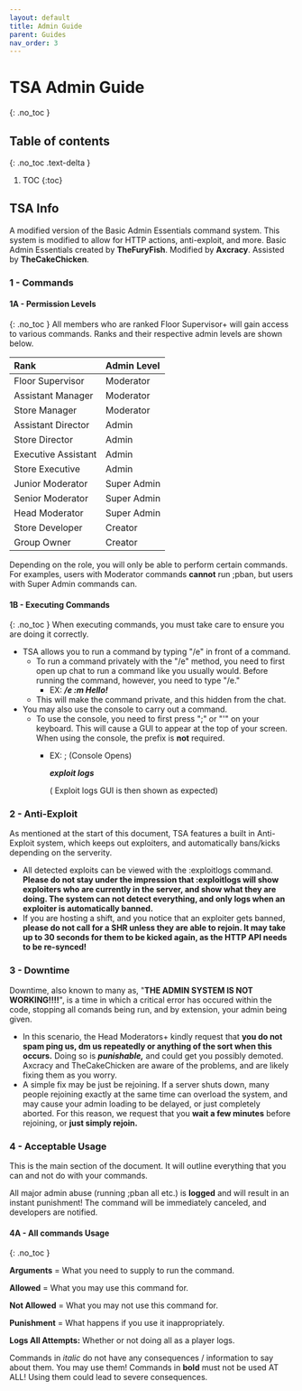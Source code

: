 ```yaml
---
layout: default
title: Admin Guide
parent: Guides
nav_order: 3
---
```


# TSA Admin Guide
{: .no_toc }

## Table of contents
{: .no_toc .text-delta }

1. TOC
{:toc}

## TSA Info 
A modified version of the Basic Admin Essentials command system. This system is modified to allow for HTTP actions, anti-exploit, and more. Basic Admin Essentials created by **TheFuryFish**. Modified by **Axcracy**. Assisted by **TheCakeChicken**.

### 1 - Commands
#### 1A - Permission Levels
{: .no_toc }
All members who are ranked Floor Supervisor+ will gain access to various commands. Ranks and their respective admin levels are shown below. 

| Rank        | Admin Level         | 
|:-------------|:------------------|
| Floor Supervisor           | Moderator | 
| Assistant Manager | Moderator   | 
| Store Manager           | Moderator     | 
| Assistant Director          | Admin | 
| Store Director           | Admin | 
| Executive Assistant           | Admin | 
| Store Executive         | Admin | 
| Junior Moderator           | Super Admin | 
| Senior Moderator          | Super Admin | 
| Head Moderator           | Super Admin | 
| Store Developer          | Creator | 
| Group Owner           | Creator | 

Depending on the role, you will only be able to perform certain commands. For examples, users with Moderator commands **cannot** run ;pban, but users with Super Admin commands can. 

#### 1B - Executing Commands
{: .no_toc }
When executing commands, you must take care to ensure you are doing it correctly. 

* TSA allows you to run a command by typing "/e" in front of a command. 
  * To run a command privately with the "/e" method, you need to first open up chat to run a command like you usually would. Before running the command, however, you need to type "/e."
    * EX:  **_/e :m Hello!_**
  * This will make the command private, and this hidden from the chat. 
* You may also use the console to carry out a command. 
  * To use the console, you need to first press ";" or "'" on your keyboard. This will cause a GUI to appear at the top of your screen. When using the console, the prefix is **not** required. 
    * EX: ; (Console Opens) 
      
      **_exploit logs_**

      ( Exploit logs GUI is then shown as expected) 
      
### 2 - Anti-Exploit
As mentioned at the start of this document, TSA features a built in Anti-Exploit system, which keeps out exploiters, and automatically bans/kicks depending on the serverity. 

* All detected exploits can be viewed with the :exploitlogs command. **Please do not stay under the impression that :exploitlogs will show exploiters who are currently in the server, and show what they are doing. The system can not detect everything, and only logs when an exploiter is automatically banned.** 
* If you are hosting a shift, and you notice that an exploiter gets banned, **please do not call for a SHR unless they are able to rejoin. It may take up to 30 seconds for them to be kicked again, as the HTTP API needs to be re-synced!** 

### 3 - Downtime
Downtime, also known to many as, "**THE ADMIN SYSTEM IS NOT WORKING!!!!**", is a time in which a critical error has occured within the code, stopping all comands being run, and by extension, your admin being given. 

* In this scenario, the Head Moderators+ kindly request that **you do not spam ping us, dm us repeatedly or anything of the sort when this occurs.** Doing so is **_punishable,_** and could get you possibly demoted. Axcracy and TheCakeChicken are aware of the problems, and are likely fixing them as you worry. 
* A simple fix may be just be rejoining. If a server shuts down, many people rejoining exactly at the same time can overload the system, and may cause your admin loading to be delayed, or just completely aborted. For this reason, we request that you **wait a few minutes** before rejoining, or **just simply rejoin.**

### 4 - Acceptable Usage
This is the main section of the document. It will outline everything that you can and not do with your commands. 

All major admin abuse (running ;pban all etc.) is **logged** and will result in an instant punishment! The command will be immediately canceled, and developers are notified. 

#### 4A - All commands Usage
{: .no_toc }

**Arguments** = What you need to supply to run the command. 

**Allowed** = What you may use this command for. 

**Not Allowed** = What you may not use this command for. 

**Punishment** = What happens if you use it inappropriately. 

**Logs All Attempts:** Whether or not doing all as a player logs.

Commands in _italic_ do not have any consequences / information to say about them. You may use them! Commands in **bold** must not be used AT ALL! Using them could lead to severe consequences.
